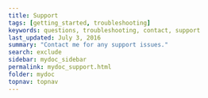 ```yaml
---
title: Support
tags: [getting_started, troubleshooting]
keywords: questions, troubleshooting, contact, support
last_updated: July 3, 2016
summary: "Contact me for any support issues."
search: exclude
sidebar: mydoc_sidebar
permalink: mydoc_support.html
folder: mydoc
topnav: topnav
---
```


